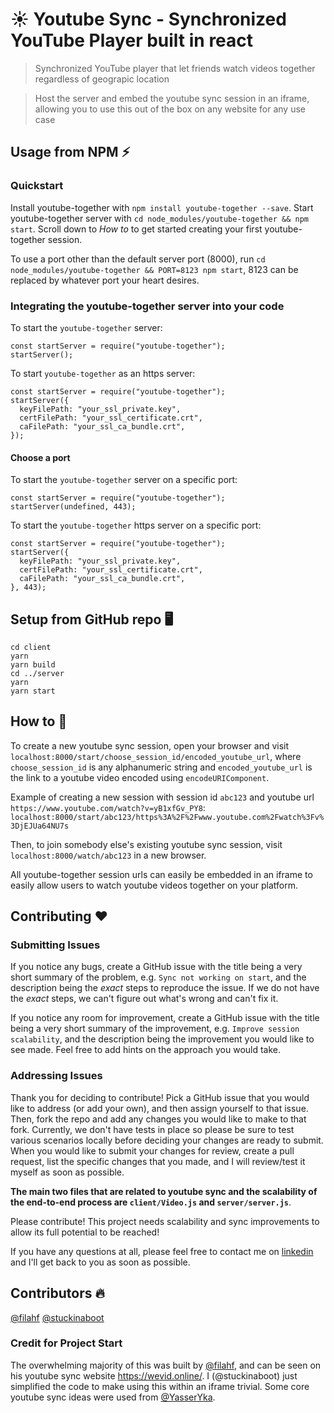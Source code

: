 # :sunny: Youtube Sync - Synchronized YouTube Player built in react

> Synchronized YouTube player that let friends watch videos together regardless of geograpic location

> Host the server and embed the youtube sync session in an iframe, allowing you to use this out of the box on any website for any use case

## Usage from NPM ⚡

### Quickstart

Install youtube-together with `npm install youtube-together --save`. Start youtube-together server with `cd node_modules/youtube-together && npm start`. Scroll down to _How to_ to get started creating your first youtube-together session.

To use a port other than the default server port (8000), run `cd node_modules/youtube-together && PORT=8123 npm start`, 8123 can be replaced by whatever port your heart desires.

### Integrating the youtube-together server into your code

To start the `youtube-together` server:

```
const startServer = require("youtube-together");
startServer();
```

To start `youtube-together` as an https server:

```
const startServer = require("youtube-together");
startServer({
  keyFilePath: "your_ssl_private.key",
  certFilePath: "your_ssl_certificate.crt",
  caFilePath: "your_ssl_ca_bundle.crt",
});
```

#### Choose a port

To start the `youtube-together` server on a specific port:

```
const startServer = require("youtube-together");
startServer(undefined, 443);
```

To start the `youtube-together` https server on a specific port:

```
const startServer = require("youtube-together");
startServer({
  keyFilePath: "your_ssl_private.key",
  certFilePath: "your_ssl_certificate.crt",
  caFilePath: "your_ssl_ca_bundle.crt",
}, 443);
```

## Setup from GitHub repo 🖥️

```
cd client
yarn
yarn build
cd ../server
yarn
yarn start
```

## How to 📜

To create a new youtube sync session, open your browser and visit `localhost:8000/start/choose_session_id/encoded_youtube_url`, where `choose_session_id` is any alphanumeric string and `encoded_youtube_url` is the link to a youtube video encoded using `encodeURIComponent`.

Example of creating a new session with session id `abc123` and youtube url `https://www.youtube.com/watch?v=yB1xfGv_PY8`: `localhost:8000/start/abc123/https%3A%2F%2Fwww.youtube.com%2Fwatch%3Fv%3DjEJUa64NU7s`

Then, to join somebody else's existing youtube sync session, visit `localhost:8000/watch/abc123` in a new browser.

All youtube-together session urls can easily be embedded in an iframe to easily allow users to watch youtube videos together on your platform.

## Contributing ❤️

### Submitting Issues

If you notice any bugs, create a GitHub issue with the title being a very short summary of the problem, e.g. `Sync not working on start`, and the description being the _exact_ steps to reproduce the issue. If we do not have the _exact_ steps, we can't figure out what's wrong and can't fix it.

If you notice any room for improvement, create a GitHub issue with the title being a very short summary of the improvement, e.g. `Improve session scalability`, and the description being the improvement you would like to see made. Feel free to add hints on the approach you would take.

### Addressing Issues

Thank you for deciding to contribute! Pick a GitHub issue that you would like to address (or add your own), and then assign yourself to that issue. Then, fork the repo and add any changes you would like to make to that fork. Currently, we don't have tests in place so please be sure to test various scenarios locally before deciding your changes are ready to submit. When you would like to submit your changes for review, create a pull request, list the specific changes that you made, and I will review/test it myself as soon as possible.

**The main two files that are related to youtube sync and the scalability of the end-to-end process are `client/Video.js` and `server/server.js`**.

Please contribute! This project needs scalability and sync improvements to allow its full potential to be reached!

If you have any questions at all, please feel free to contact me on [linkedin](https://www.linkedin.com/in/aspyn-palatnick-577270131/) and I'll get back to you as soon as possible.

## Contributors 🔥

[@filahf](https://github.com/filahf) [@stuckinaboot](https://github.com/stuckinaboot)

### Credit for Project Start

The overwhelming majority of this was built by [@filahf](https://www.filipahfelt.se/), and can be seen on his youtube sync website https://wevid.online/. I (@stuckinaboot) just simplified the code to make using this within an iframe trivial. Some core youtube sync ideas were used from [@YasserYka](https://github.com/YasserYka/YT-API).

